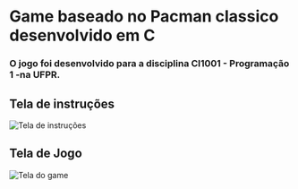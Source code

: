 # Game baseado no Pacman classico desenvolvido em C

### O jogo foi desenvolvido para a disciplina CI1001 - Programação 1 -na UFPR.

## Tela de instruções
![Tela de instruções](https://uploaddeimagens.com.br/images/003/049/639/thumb/tela-instrucoes.PNG?1611418619)

## Tela de Jogo
![Tela do game](https://uploaddeimagens.com.br/images/003/049/640/thumb/tela-game.PNG?1611418639)
